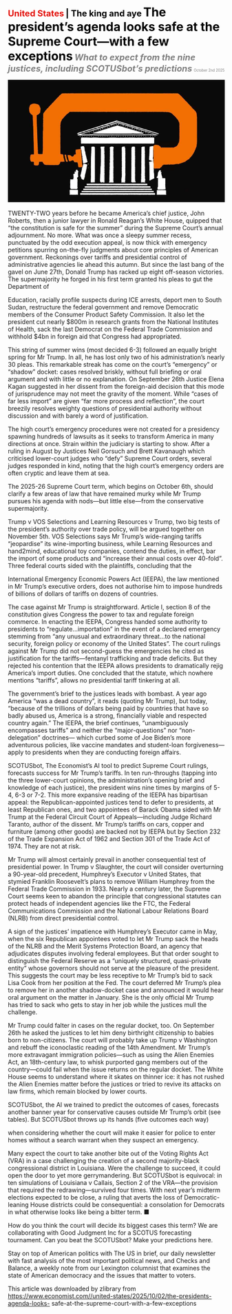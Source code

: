 <span style="color:#E3120B; font-size:14.9pt; font-weight:bold;">United States</span> <span style="color:#000000; font-size:14.9pt; font-weight:bold;">| The king and aye</span>
<span style="color:#000000; font-size:21.0pt; font-weight:bold;">The president’s agenda looks safe at the Supreme Court—with a few exceptions</span>
<span style="color:#808080; font-size:14.9pt; font-weight:bold; font-style:italic;">What to expect from the nine justices, including SCOTUSbot’s predictions</span>
<span style="color:#808080; font-size:6.2pt;">October 2nd 2025</span>

![](../images/013_The_presidents_agenda_looks_safe_at_the_Supreme_Courtwith_a_/p0059_img01.jpeg)

TWENTY-TWO years before he became America’s chief justice, John Roberts, then a junior lawyer in Ronald Reagan’s White House, quipped that “the constitution is safe for the summer” during the Supreme Court’s annual adjournment. No more. What was once a sleepy summer recess, punctuated by the odd execution appeal, is now thick with emergency petitions spurring on-the-fly judgments about core principles of American government. Reckonings over tariffs and presidential control of administrative agencies lie ahead this autumn. But since the last bang of the gavel on June 27th, Donald Trump has racked up eight off-season victories. The supermajority he forged in his first term granted his pleas to gut the Department of

Education, racially profile suspects during ICE arrests, deport men to South Sudan, restructure the federal government and remove Democratic members of the Consumer Product Safety Commission. It also let the president cut nearly $800m in research grants from the National Institutes of Health, sack the last Democrat on the Federal Trade Commission and withhold $4bn in foreign aid that Congress had appropriated.

This string of summer wins (most decided 6-3) followed an equally bright spring for Mr Trump. In all, he has lost only two of his administration’s nearly 30 pleas. This remarkable streak has come on the court’s “emergency” or “shadow” docket: cases resolved briskly, without full briefing or oral argument and with little or no explanation. On September 26th Justice Elena Kagan suggested in her dissent from the foreign-aid decision that this mode of jurisprudence may not meet the gravity of the moment. While “cases of far less import” are given “far more process and reflection”, the court breezily resolves weighty questions of presidential authority without discussion and with barely a word of justification.

The high court’s emergency procedures were not created for a presidency spawning hundreds of lawsuits as it seeks to transform America in many directions at once. Strain within the judiciary is starting to show. After a ruling in August by Justices Neil Gorsuch and Brett Kavanaugh which criticised lower-court judges who “defy” Supreme Court orders, several judges responded in kind, noting that the high court’s emergency orders are often cryptic and leave them at sea.

The 2025-26 Supreme Court term, which begins on October 6th, should clarify a few areas of law that have remained murky while Mr Trump pursues his agenda with nods—but little else—from the conservative supermajority.

Trump v VOS Selections and Learning Resources v Trump, two big tests of the president’s authority over trade policy, will be argued together on November 5th. VOS Selections says Mr Trump’s wide-ranging tariffs “jeopardise” its wine-importing business, while Learning Resources and hand2mind, educational toy companies, contend the duties, in effect, bar the import of some products and “increase their annual costs over 40-fold”. Three federal courts sided with the plaintiffs, concluding that the

International Emergency Economic Powers Act (IEEPA), the law mentioned in Mr Trump’s executive orders, does not authorise him to impose hundreds of billions of dollars of tariffs on dozens of countries.

The case against Mr Trump is straightforward. Article I, section 8 of the constitution gives Congress the power to tax and regulate foreign commerce. In enacting the IEEPA, Congress handed some authority to presidents to “regulate…importation” in the event of a declared emergency stemming from “any unusual and extraordinary threat...to the national security, foreign policy or economy of the United States”. The court rulings against Mr Trump did not second-guess the emergencies he cited as justification for the tariffs—fentanyl trafficking and trade deficits. But they rejected his contention that the IEEPA allows presidents to dramatically rejig America’s import duties. One concluded that the statute, which nowhere mentions “tariffs”, allows no presidential tariff tinkering at all.

The government’s brief to the justices leads with bombast. A year ago America “was a dead country”, it reads (quoting Mr Trump), but today, “because of the trillions of dollars being paid by countries that have so badly abused us, America is a strong, financially viable and respected country again.” The IEEPA, the brief continues, “unambiguously encompasses tariffs” and neither the “major-questions” nor “non-delegation” doctrines— which curbed some of Joe Biden’s more adventurous policies, like vaccine mandates and student-loan forgiveness—apply to presidents when they are conducting foreign affairs.

SCOTUSbot, The Economist’s AI tool to predict Supreme Court rulings, forecasts success for Mr Trump’s tariffs. In ten run-throughs (tapping into the three lower-court opinions, the administration’s opening brief and knowledge of each justice), the president wins nine times by margins of 5-4, 6-3 or 7-2. This more expansive reading of the IEEPA has bipartisan appeal: the Republican-appointed justices tend to defer to presidents, at least Republican ones, and two appointees of Barack Obama sided with Mr Trump at the Federal Circuit Court of Appeals—including Judge Richard Taranto, author of the dissent. Mr Trump’s tariffs on cars, copper and furniture (among other goods) are backed not by IEEPA but by Section 232 of the Trade Expansion Act of 1962 and Section 301 of the Trade Act of 1974. They are not at risk.

Mr Trump will almost certainly prevail in another consequential test of presidential power. In Trump v Slaughter, the court will consider overturning a 90-year-old precedent, Humphrey’s Executor v United States, that stymied Franklin Roosevelt’s plans to remove William Humphrey from the Federal Trade Commission in 1933. Nearly a century later, the Supreme Court seems keen to abandon the principle that congressional statutes can protect heads of independent agencies like the FTC, the Federal Communications Commission and the National Labour Relations Board (NLRB) from direct presidential control.

A sign of the justices’ impatience with Humphrey’s Executor came in May, when the six Republican appointees voted to let Mr Trump sack the heads of the NLRB and the Merit Systems Protection Board, an agency that adjudicates disputes involving federal employees. But that order sought to distinguish the Federal Reserve as a “uniquely structured, quasi-private entity” whose governors should not serve at the pleasure of the president. This suggests the court may be less receptive to Mr Trump’s bid to sack Lisa Cook from her position at the Fed. The court deferred Mr Trump’s plea to remove her in another shadow-docket case and announced it would hear oral argument on the matter in January. She is the only official Mr Trump has tried to sack who gets to stay in her job while the justices mull the challenge.

Mr Trump could falter in cases on the regular docket, too. On September 26th he asked the justices to let him deny birthright citizenship to babies born to non-citizens. The court will probably take up Trump v Washington and rebuff the iconoclastic reading of the 14th Amendment.  Mr Trump’s more extravagant immigration policies—such as using the Alien Enemies Act, an 18th-century law, to whisk purported gang members out of the country—could fail when the issue returns on the regular docket. The White House seems to understand where it skates on thinner ice: it has not rushed the Alien Enemies matter before the justices or tried to revive its attacks on law firms, which remain blocked by lower courts.

SCOTUSbot, the AI we trained to predict the outcomes of cases, forecasts another banner year for conservative causes outside Mr Trump’s orbit (see tables). But SCOTUSbot throws up its hands (five outcomes each way)

when considering whether the court will make it easier for police to enter homes without a search warrant when they suspect an emergency.

Many expect the court to take another bite out of the Voting Rights Act (VRA) in a case challenging the creation of a second majority-black congressional district in Louisiana. Were the challenge to succeed, it could open the door to yet more gerrymandering. But SCOTUSbot is equivocal: in ten simulations of Louisiana v Callais, Section 2 of the VRA—the provision that required the redrawing—survived four times.  With next year’s midterm elections expected to be close, a ruling that averts the loss of Democratic- leaning House districts could be consequential: a consolation for Democrats in what otherwise looks like being a bitter term. ■

How do you think the court will decide its biggest cases this term? We are collaborating with Good Judgment Inc for a SCOTUS forecasting tournament. Can you beat the SCOTUSbot? Make your predictions here.

Stay on top of American politics with The US in brief, our daily newsletter with fast analysis of the most important political news, and Checks and Balance, a weekly note from our Lexington columnist that examines the state of American democracy and the issues that matter to voters.

This article was downloaded by zlibrary from https://www.economist.com//united-states/2025/10/02/the-presidents-agenda-looks- safe-at-the-supreme-court-with-a-few-exceptions